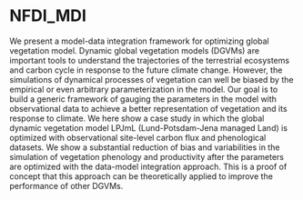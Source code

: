 # NFDI_MDI

We present a model-data integration framework for optimizing global vegetation model. Dynamic global vegetation models (DGVMs) are important tools to understand the trajectories of the terrestrial ecosystems and carbon cycle in response to the future climate change. However, the simulations of dynamical processes of vegetation can well be biased by the empirical or even arbitrary parameterization in the model. Our goal is to build a generic framework of gauging the parameters in the model with observational data to achieve a better representation of vegetation and its response to climate. We here show a case study in which the global dynamic vegetation model LPJmL (Lund-Potsdam-Jena managed Land) is optimized with observational site-level carbon flux and phenological datasets. We show a substantial reduction of bias and variabilities in the simulation of vegetation phenology and productivity after the parameters are optimized with the data-model integration approach. This is a proof of concept that this approach can be theoretically applied to improve the performance of other DGVMs.   
